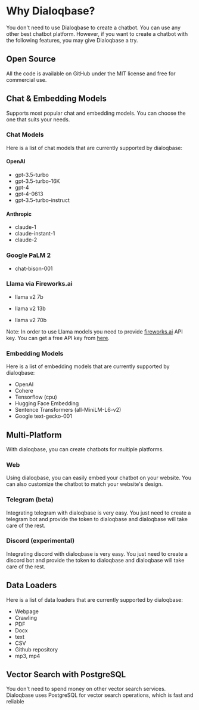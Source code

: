 # Why Dialoqbase?

You don't need to use Dialoqbase to create a chatbot. You can use any other best chatbot platform. However, if you want to create a chatbot with the following features, you may give Dialoqbase a try.

## Open Source

All the code is available on GitHub under the MIT license and free for commercial use.

## Chat & Embedding Models

Supports most popular chat and embedding models. You can choose the one that suits your needs.

### Chat Models

Here is a list of chat models that are currently supported by dialoqbase:

#### OpenAI

* gpt-3.5-turbo
* gpt-3.5-turbo-16K
* gpt-4
* gpt-4-0613
* gpt-3.5-turbo-instruct

#### Anthropic

* claude-1
* claude-instant-1
* claude-2


### Google PaLM 2

* chat-bison-001


### Llama via Fireworks.ai

* llama v2 7b

* llama v2 13b

* llama v2 70b

Note: In order to use Llama models you need to provide [fireworks.ai](https://fireworks.ai/) API key. You can get a free API key from [here](https://fireworks.ai/).

### Embedding Models

Here is a list of embedding models that are currently supported by dialoqbase:

* OpenAI 
* Cohere
* Tensorflow (cpu)
* Hugging Face Embedding
* Sentence Transformers (all-MiniLM-L6-v2)
* Google text-gecko-001

## Multi-Platform

With dialoqbase, you can create chatbots for multiple platforms. 

### Web

Using dialoqbase, you can easily embed your chatbot on your website. You can also customize the chatbot to match your website's design.

### Telegram (beta)

Integrating telegram with dialoqbase is very easy. You just need to create a telegram bot and provide the token to dialoqbase and dialoqbase will take care of the rest.


### Discord (experimental)

Integrating discord with dialoqbase is very easy. You just need to create a discord bot and provide the token to dialoqbase and dialoqbase will take care of the rest.

## Data Loaders

Here is a list of data loaders that are currently supported by dialoqbase:

* Webpage
* Crawling
* PDF
* Docx
* text
* CSV
* Github repository
* mp3, mp4

## Vector Search with PostgreSQL

You don't need to spend money on other vector search services. Dialoqbase uses PostgreSQL for vector search operations, which is fast and reliable